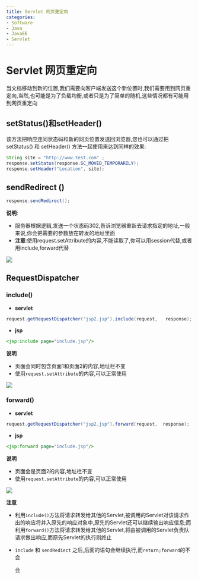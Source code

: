 ```yaml
---
title: Servlet 网页重定向
categories:
- Software
- Java
- JavaEE
- Servlet
---
```

# Servlet 网页重定向

当文档移动到新的位置,我们需要向客户端发送这个新位置时,我们需要用到网页重定向,当然,也可能是为了负载均衡,或者只是为了简单的随机,这些情况都有可能用到网页重定向

## setStatus()和setHeader()

该方法把响应连同状态码和新的网页位置发送回浏览器,您也可以通过把 setStatus() 和 setHeader() 方法一起使用来达到同样的效果:

```java
String site = "http://www.test.com" ;
response.setStatus(response.SC_MOVED_TEMPORARILY);
response.setHeader("Location", site);
```

## sendRedirect ()

```java
response.sendRedirect();
```

**说明**:

- 服务器根据逻辑,发送一个状态码302,告诉浏览器重新去请求指定的地址,一般来说,你会把需要的参数放在转发的地址里面
- **注意**:使用request.setAttribute的内容,不能读取了,你可以用session代替,或者用include,forward代替


![](https://raw.githubusercontent.com/LuShan123888/Files/main/Pictures/2020-12-10-sendRedirect%25E7%259A%2584%25E6%25B5%2581%25E7%25A8%258B.PNG)

## RequestDispatcher

### include()

- **servlet**

```java
request.getRequestDispatcher("jsp2.jsp").include(request,   response);
```

- **jsp**

```jsp
<jsp:include page="include.jsp"/>
```

**说明**

- 页面会同时包含页面1和页面2的内容,地址栏不变
- 使用`request.setAttribute`的内容,可以正常使用


![](https://raw.githubusercontent.com/LuShan123888/Files/main/Pictures/2020-12-10-include%25E6%25B5%2581%25E7%25A8%258B.PNG)



### forward()

- **servlet**

```java
request.getRequestDispatcher("jsp2.jsp").forward(request,  response);
```

- **jsp**

```jsp
<jsp:forward page="include.jsp"/>
```

**说明**

- 页面会是页面2的内容,地址栏不变
- 使用`request.setAttribute`的内容,可以正常使用


![](https://raw.githubusercontent.com/LuShan123888/Files/main/Pictures/2020-12-10-forward%25E6%25B5%2581%25E7%25A8%258B.png)



**注意**

- 利用`include()`方法将请求转发给其他的Servlet,被调用的Servlet对该请求作出的响应将并入原先的响应对象中,原先的Servlet还可以继续输出响应信息;而利用`forward()`方法将请求转发给其他的Servlet,将由被调用的Servlet负责队请求做出响应,而原先Servlet的执行则终止

- `include` 和 `sendRediect` 之后,后面的语句会继续执行,而`return;forward`的不会

    会